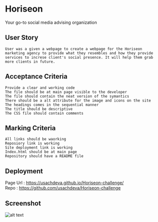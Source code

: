 # Horiseon 
Your go-to social media advising organization

## User Story

```
User was a given a webpage to create a webpage for the Horiseon marketing agency to provide what they resembles and how they provide services to increse client's social presence. It will help them grab more clients in future.
```

## Acceptance Criteria

```
Provide a clear and working code
The file should be at main page visible to the developer
The file should contain the neat version of the symantics
There should be a alt attribute for the image and icons on the site
The headings comes in the sequential manner
The title should be descriptive 
The CSS file should contain comments
```

## Marking Criteria

```
All links should be waorking
Reposiory link is working
Site deployment link is working
Index.html should be at main page
Repository should have a README file
```

## Deployment

Page Url : https://usachdeva.github.io/Horiseon-challenge/<br>
Repo : https://github.com/usachdeva/Horiseon-challenge

## Screenshot

![alt text](assets/screenshot/usachdeva.github.io_Horiseon-challenge_.png)
